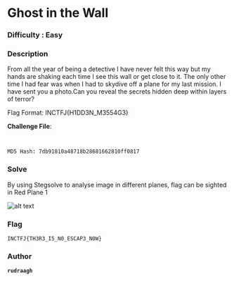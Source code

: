 # Ghost in the Wall

### Difficulty : Easy

### Description
From all the year of being a detective I have never felt this way but my hands are shaking each time I  see this wall or get close to it. The only other time I had fear was when I had to skydive off a plane for my last mission. I have sent you a photo.Can you reveal the secrets hidden deep within layers of terror?

Flag Format: INCTFJ{H1DD3N_M3554G3}

**Challenge File**:
```
```
```
```

```MD5 Hash: 7db91810a48718b28681662810ff0817  ```

### Solve
By using Stegsolve to analyse image in different planes, flag can be sighted in Red Plane 1

![alt text](images/plane.png)

### Flag

```
INCTFJ{TH3R3_I5_N0_ESCAP3_N0W}
```

### Author
**```rudraagh```**